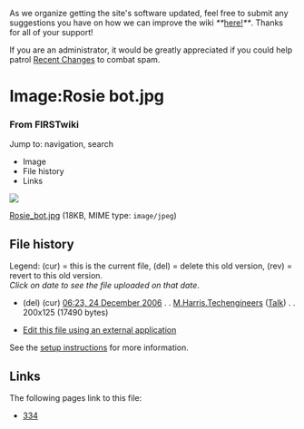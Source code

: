 As we organize getting the site's software updated, feel free to submit any
suggestions you have on how we can improve the wiki
_**_[here!](/index.php/User:Hallry/Suggestions "User:Hallry/Suggestions"
)_**_. Thanks for all of your support!

If you are an administrator, it would be greatly appreciated if you could help
patrol [Recent Changes](/index.php/Special:Recentchanges
"Special:Recentchanges" ) to combat spam.

# Image:Rosie bot.jpg

### From FIRSTwiki

Jump to: navigation, search

  * Image
  * File history
  * Links

![](/media/0/04/Rosie_bot.jpg)

[Rosie_bot.jpg](/media/0/04/Rosie_bot.jpg "Rosie bot.jpg" ) (18KB, MIME type:
`image/jpeg`)

## File history

Legend: (cur) = this is the current file, (del) = delete this old version,
(rev) = revert to this old version.  
_Click on date to see the file uploaded on that date_.

  * (del) (cur) [06:23, 24 December 2006](/media/0/04/Rosie_bot.jpg "/media/0/04/Rosie bot.jpg" ) . . [M.Harris.Techengineers](/index.php?title=User:M.Harris.Techengineers&action=edit "User:M.Harris.Techengineers" ) ([Talk](/index.php?title=User_talk:M.Harris.Techengineers&action=edit "User talk:M.Harris.Techengineers" )) . . 200x125 (17490 bytes)
  

  * [Edit this file using an external application](/index.php?title=Image:Rosie_bot.jpg&action=edit&externaledit=true&mode=file "Image:Rosie bot.jpg" )

See the [setup
instructions](http://meta.wikimedia.org/wiki/Help:External_editors
"http://meta.wikimedia.org/wiki/Help:External_editors" ) for more information.

## Links

The following pages link to this file:

  * [334](/index.php/334 "334" )

